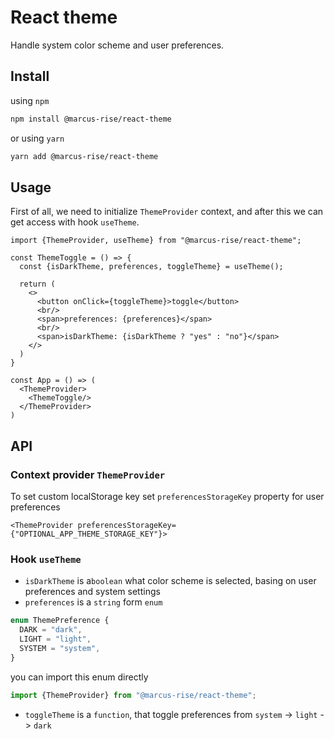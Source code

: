 # React theme

Handle system color scheme and user preferences.

## Install

using `npm`

```bash
npm install @marcus-rise/react-theme
```

or using `yarn`

```bash
yarn add @marcus-rise/react-theme
```

## Usage

First of all, we need to initialize `ThemeProvider` context, and after this we can get access with
hook `useTheme`.

```tsx
import {ThemeProvider, useTheme} from "@marcus-rise/react-theme";

const ThemeToggle = () => {
  const {isDarkTheme, preferences, toggleTheme} = useTheme();

  return (
    <>
      <button onClick={toggleTheme}>toggle</button>
      <br/>
      <span>preferences: {preferences}</span>
      <br/>
      <span>isDarkTheme: {isDarkTheme ? "yes" : "no"}</span>
    </>
  )
}

const App = () => (
  <ThemeProvider>
    <ThemeToggle/>
  </ThemeProvider>
)
```

## API

### Context provider `ThemeProvider`

To set custom localStorage key set `preferencesStorageKey` property for user preferences

```tsx
<ThemeProvider preferencesStorageKey={"OPTIONAL_APP_THEME_STORAGE_KEY"}>
```

### Hook `useTheme`

- `isDarkTheme` is a`boolean` what color scheme is selected, basing on user preferences and system
  settings
- `preferences` is a `string` form `enum`

```ts
enum ThemePreference {
  DARK = "dark",
  LIGHT = "light",
  SYSTEM = "system",
}
```

you can import this enum directly

```ts
import {ThemeProvider} from "@marcus-rise/react-theme";
```

- `toggleTheme` is a `function`, that toggle preferences from `system` -> `light` -> `dark`

